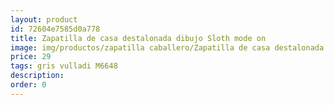 ```yaml
---
layout: product
id: 72604e7585d0a778
title: Zapatilla de casa destalonada dibujo Sloth mode on
image: img/productos/zapatilla caballero/Zapatilla de casa destalonada dibujo Sloth mode on=29=gris vulladi M6648.webp
price: 29
tags: gris vulladi M6648
description: 
order: 0
---
```

